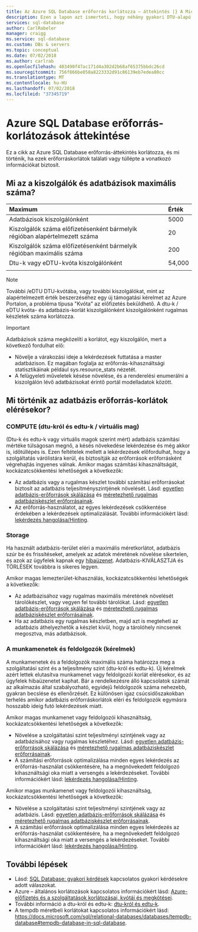 ```yaml
---
title: Az Azure SQL Database erőforrás korlátozza – áttekintés |} A Microsoft Docs
description: Ezen a lapon azt ismerteti, hogy néhány gyakori DTU-alapú erőforráskorlátok az Azure SQL Database önálló adatbázisok számára.
services: sql-database
author: CarlRabeler
manager: craigg
ms.service: sql-database
ms.custom: DBs & servers
ms.topic: conceptual
ms.date: 07/02/2018
ms.author: carlrab
ms.openlocfilehash: 403490f47ac171d4a302d2b68af65375bbdc26cd
ms.sourcegitcommit: 756f866be058a8223332d91c86139eb7edea80cc
ms.translationtype: MT
ms.contentlocale: hu-HU
ms.lasthandoff: 07/02/2018
ms.locfileid: "37345719"
---
```

# <a name="overview-azure-sql-database-resource-limits"></a>Azure SQL Database erőforrás-korlátozások áttekintése 

Ez a cikk az Azure SQL Database erőforrás-áttekintés korlátozza, és mi történik, ha ezek erőforráskorlátok találati vagy túllépte a vonatkozó információkat biztosít.

## <a name="what-is-the-maximum-number-of-servers-and-databases"></a>Mi az a kiszolgálók és adatbázisok maximális száma?

| Maximum | Érték |
| :--- | :--- |
| Adatbázisok kiszolgálónként | 5000 |
| Kiszolgálók száma előfizetésenként bármelyik régióban alapértelmezett száma | 20 |
| Kiszolgálók száma előfizetésenként bármelyik régióban maximális száma | 200 |
| Dtu-k vagy eDTU-kvóta kiszolgálónként | 54,000 |
|||

> [!NOTE]
> További /eDTU DTU-kvótába, vagy további kiszolgálókat, mint az alapértelmezett érték beszerzéséhez egy új támogatási kérelmet az Azure Portalon, a probléma típusa "Kvóta" az előfizetés beküldhető. A dtu-k / eDTU kvóta- és adatbázis-korlát kiszolgálónként kiszolgálónként rugalmas készletek száma korlátozza. 

> [!IMPORTANT]
> Adatbázisok száma megközelíti a korlátot, egy kiszolgálón, mert a következő fordulhat elő:
> - Növelje a várakozási ideje a lekérdezések futtatása a master adatbázison.  Ez magában foglalja az erőforrás-kihasználtsági statisztikáinak például sys.resource_stats nézetét.
> - A felügyeleti műveletek késése növelése, és a renderelési enumerálni a kiszolgálón lévő adatbázisokat érintő portál modelladatok között.

## <a name="what-happens-when-database-resource-limits-are-reached"></a>Mi történik az adatbázis erőforrás-korlátok elérésekor?

### <a name="compute-dtus-and-edtus--vcores"></a>COMPUTE (dtu-król és edtu-k / virtuális mag)

(Dtu-k és edtu-k vagy virtuális magok szerint mért) adatbázis számítási mértéke túlságosan megnő, a késés növekedése lekérdezése és még akkor is, időtúllépés is. Ezen feltételek mellett a lekérdezések előfordulhat, hogy a szolgáltatás várólistára kerül, és biztosítják az erőforrások erőforrásként végrehajtás ingyenes válnak.
Amikor magas számítási kihasználtságát, kockázatcsökkentési lehetőségek a következők:

- Az adatbázis vagy a rugalmas készlet további számítási erőforrásokat biztosít az adatbázis teljesítményszintjének növelését. Lásd: [egyetlen adatbázis-erőforrások skálázása](sql-database-single-database-scale.md) és [méretezhető rugalmas adatbáziskészlet erőforrásainak](sql-database-elastic-pool-scale.md).
- Az erőforrás-használatot, az egyes lekérdezések csökkentése érdekében a lekérdezések optimalizálását. További információkért lásd: [lekérdezés hangolása/Hinting](sql-database-performance-guidance.md#query-tuning-and-hinting).

### <a name="storage"></a>Storage

Ha használt adatbázis-terület eléri a maximális méretkorlátot, adatbázis szúr be és frissítéseket, amelyek az adatok méretének növelése sikertelen, és azok az ügyfelek kapnak egy [hibaüzenet](sql-database-develop-error-messages.md). Adatbázis-KIVÁLASZTJA és TÖRLÉSEK továbbra is sikeres legyen.

Amikor magas lemezterület-kihasználás, kockázatcsökkentési lehetőségek a következők:

- Az adatbázisához vagy rugalmas maximális méretének növelését tárolókészlet, vagy vegyen fel további tárolókat. Lásd: [egyetlen adatbázis-erőforrások skálázása](sql-database-single-database-scale.md) és [méretezhető rugalmas adatbáziskészlet erőforrásainak](sql-database-elastic-pool-scale.md).
- Ha az adatbázis egy rugalmas készletben, majd azt is megteheti az adatbázis áthelyezhetők a készlet kívül, hogy a tárolóhely nincsenek megosztva, más adatbázisok.

### <a name="sessions-and-workers-requests"></a>A munkamenetek és feldolgozók (kérelmek) 

A munkamenetek és a feldolgozók maximális száma határozza meg a szolgáltatási szint és a teljesítmény szint (dtu-król és edtu-k). Új kérelmek azért lettek elutasítva munkamenet vagy feldolgozói korlát elérésekor, és az ügyfelek hibaüzenetet kaphat. Bár a rendelkezésre álló kapcsolatok számát az alkalmazás által szabályozható, egyidejű feldolgozók száma nehezebb, gyakran becslése és ellenőrzését. Ez különösen igaz csúcsidőszakokban terhelés amikor adatbázis erőforráskorlátok eléri és feldolgozók egymásra hosszabb ideig futó lekérdezések miatt. 

Amikor magas munkamenet vagy feldolgozói kihasználtság, kockázatcsökkentési lehetőségek a következők:
- Növelése a szolgáltatási szint teljesítményi szintjének vagy az adatbázisához vagy rugalmas készletéhez. Lásd: [egyetlen adatbázis-erőforrások skálázása](sql-database-single-database-scale.md) és [méretezhető rugalmas adatbáziskészlet erőforrásainak](sql-database-elastic-pool-scale.md).
- A számítási erőforrások optimalizálása minden egyes lekérdezés az erőforrás-használat csökkentésére, ha a megnövekedett feldolgozó kihasználtsági oka miatt a versengés a lekérdezéseket. További információkért lásd: [lekérdezés hangolása/Hinting](sql-database-performance-guidance.md#query-tuning-and-hinting).

Amikor magas munkamenet vagy feldolgozói kihasználtság, kockázatcsökkentési lehetőségek a következők:
- Növelése a szolgáltatási szint teljesítményi szintjének vagy az adatbázis. Lásd: [egyetlen adatbázis-erőforrások skálázása](sql-database-single-database-scale.md) és [méretezhető rugalmas adatbáziskészlet erőforrásainak](sql-database-elastic-pool-scale.md).
- A számítási erőforrások optimalizálása minden egyes lekérdezés az erőforrás-használat csökkentésére, ha a megnövekedett feldolgozó kihasználtsági oka miatt a versengés a lekérdezéseket. További információkért lásd: [lekérdezés hangolása/Hinting](sql-database-performance-guidance.md#query-tuning-and-hinting).

## <a name="next-steps"></a>További lépések

- Lásd: [SQL Database: gyakori kérdések](sql-database-faq.md) kapcsolatos gyakori kérdésekre adott válaszokat.
- Azure – általános korlátozások kapcsolatos információkért lásd: [Azure-előfizetés és a szolgáltatások korlátozásai, kvótái és megkötései](../azure-subscription-service-limits.md).
- További információ a dtu-król és edtu-k: [dtu-król és edtu-k](sql-database-service-tiers.md#what-are-database-transaction-units-dtus).
- A tempdb méretbeli korlátokat kapcsolatos információkért lásd: https://docs.microsoft.com/sql/relational-databases/databases/tempdb-database#tempdb-database-in-sql-database.
